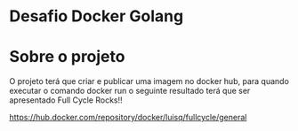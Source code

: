 # Desafio Docker Golang

# Sobre o projeto

O projeto terá que criar e publicar uma imagem no docker hub, para quando executar o comando docker run o seguinte resultado terá que ser apresentado  Full Cycle Rocks!!

https://hub.docker.com/repository/docker/luisq/fullcycle/general

